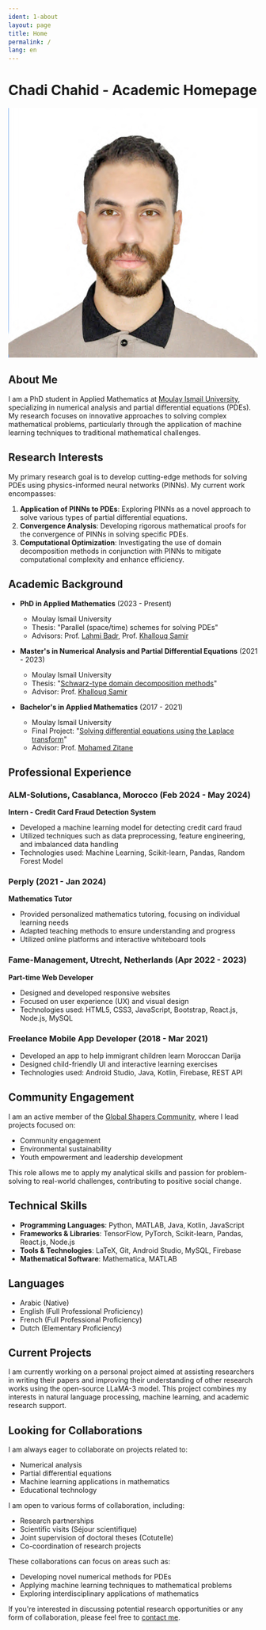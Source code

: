 ```yaml
---
ident: 1-about
layout: page
title: Home
permalink: /
lang: en
---
```


# Chadi Chahid - Academic Homepage

![Chadi Chahid](/images/chahidchadipicture.jpg)


## About Me

I am a PhD student in Applied Mathematics at [Moulay Ismail University](http://www.umi.ac.ma/), specializing in numerical analysis and partial differential equations (PDEs). My research focuses on innovative approaches to solving complex mathematical problems, particularly through the application of machine learning techniques to traditional mathematical challenges.

## Research Interests

My primary research goal is to develop cutting-edge methods for solving PDEs using physics-informed neural networks (PINNs). My current work encompasses:

1. **Application of PINNs to PDEs**: Exploring PINNs as a novel approach to solve various types of partial differential equations.
2. **Convergence Analysis**: Developing rigorous mathematical proofs for the convergence of PINNs in solving specific PDEs.
3. **Computational Optimization**: Investigating the use of domain decomposition methods in conjunction with PINNs to mitigate computational complexity and enhance efficiency.

## Academic Background

- **PhD in Applied Mathematics** (2023 - Present)
  - Moulay Ismail University
  - Thesis: "Parallel (space/time) schemes for solving PDEs"
  - Advisors: Prof. [Lahmi Badr](https://www.researchgate.net/profile/B-Lahmi), Prof. [Khallouq Samir](https://www.researchgate.net/profile/Samir-Khallouq)

- **Master's in Numerical Analysis and Partial Differential Equations** (2021 - 2023)
  - Moulay Ismail University
  - Thesis: "[Schwarz-type domain decomposition methods](https://drive.google.com/file/d/16hBQ6657hJIgSbRm2KyCgnr-bMxMh4Kg/view?usp=sharing)"
  - Advisor: Prof. [Khallouq Samir](https://www.researchgate.net/profile/Samir-Khallouq)

- **Bachelor's in Applied Mathematics** (2017 - 2021)
  - Moulay Ismail University
  - Final Project: "[Solving differential equations using the Laplace transform](https://drive.google.com/file/d/16hBQ6657hJIgSbRm2KyCgnr-bMxMh4Kg/view?usp=sharing)"
  - Advisor: Prof. [Mohamed Zitane](https://www.researchgate.net/profile/Mohamed-Zitane)

## Professional Experience

### ALM-Solutions, Casablanca, Morocco (Feb 2024 - May 2024)
**Intern - Credit Card Fraud Detection System**
- Developed a machine learning model for detecting credit card fraud
- Utilized techniques such as data preprocessing, feature engineering, and imbalanced data handling
- Technologies used: Machine Learning, Scikit-learn, Pandas, Random Forest Model

### Perply (2021 - Jan 2024)
**Mathematics Tutor**
- Provided personalized mathematics tutoring, focusing on individual learning needs
- Adapted teaching methods to ensure understanding and progress
- Utilized online platforms and interactive whiteboard tools

### Fame-Management, Utrecht, Netherlands (Apr 2022 - 2023)
**Part-time Web Developer**
- Designed and developed responsive websites
- Focused on user experience (UX) and visual design
- Technologies used: HTML5, CSS3, JavaScript, Bootstrap, React.js, Node.js, MySQL

### Freelance Mobile App Developer (2018 - Mar 2021)
- Developed an app to help immigrant children learn Moroccan Darija
- Designed child-friendly UI and interactive learning exercises
- Technologies used: Android Studio, Java, Kotlin, Firebase, REST API

## Community Engagement

I am an active member of the [Global Shapers Community](https://www.globalshapers.org/), where I lead projects focused on:
- Community engagement
- Environmental sustainability
- Youth empowerment and leadership development

This role allows me to apply my analytical skills and passion for problem-solving to real-world challenges, contributing to positive social change.

## Technical Skills

- **Programming Languages**: Python, MATLAB, Java, Kotlin, JavaScript
- **Frameworks & Libraries**: TensorFlow, PyTorch, Scikit-learn, Pandas, React.js, Node.js
- **Tools & Technologies**: LaTeX, Git, Android Studio, MySQL, Firebase
- **Mathematical Software**: Mathematica, MATLAB

## Languages

- Arabic (Native)
- English (Full Professional Proficiency)
- French (Full Professional Proficiency)
- Dutch (Elementary Proficiency)

## Current Projects

I am currently working on a personal project aimed at assisting researchers in writing their papers and improving their understanding of other research works using the open-source LLaMA-3 model. This project combines my interests in natural language processing, machine learning, and academic research support.

## Looking for Collaborations

I am always eager to collaborate on projects related to:
- Numerical analysis
- Partial differential equations
- Machine learning applications in mathematics
- Educational technology

I am open to various forms of collaboration, including:
- Research partnerships
- Scientific visits (Séjour scientifique)
- Joint supervision of doctoral theses (Cotutelle)
- Co-coordination of research projects

These collaborations can focus on areas such as:
- Developing novel numerical methods for PDEs
- Applying machine learning techniques to mathematical problems
- Exploring interdisciplinary applications of mathematics

If you're interested in discussing potential research opportunities or any form of collaboration, please feel free to [contact me](mailto:ch.chahid@edu.umi.ac.ma).


